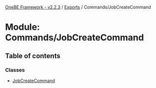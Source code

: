 [OneBE Framework - v2.2.3](../README.md) / [Exports](../modules.md) / Commands/JobCreateCommand

# Module: Commands/JobCreateCommand

## Table of contents

### Classes

- [JobCreateCommand](../classes/Commands_JobCreateCommand.JobCreateCommand.md)

